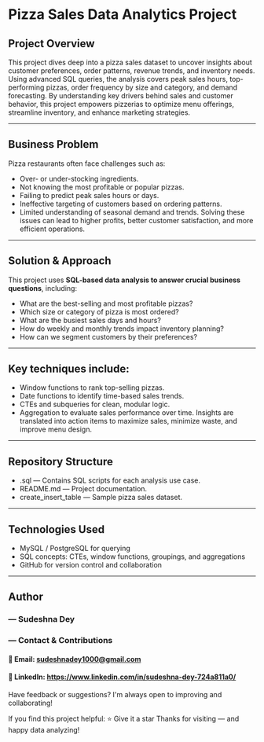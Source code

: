 
#  Pizza Sales Data Analytics Project

## Project Overview

This project dives deep into a pizza sales dataset to uncover insights about customer preferences, order patterns, revenue trends, and inventory needs. Using advanced SQL queries, the analysis covers peak sales hours, top-performing pizzas, order frequency by size and category, and demand forecasting.
By understanding key drivers behind sales and customer behavior, this project empowers pizzerias to optimize menu offerings, streamline inventory, and enhance marketing strategies.

---
## Business Problem
Pizza restaurants often face challenges such as:

- Over- or under-stocking ingredients.
- Not knowing the most profitable or popular pizzas.
- Failing to predict peak sales hours or days.
- Ineffective targeting of customers based on ordering patterns.
- Limited understanding of seasonal demand and trends.
Solving these issues can lead to higher profits, better customer satisfaction, and more efficient operations.
---
## Solution & Approach
This project uses **SQL-based data analysis to answer crucial business questions**, including:

- What are the best-selling and most profitable pizzas?
- Which size or category of pizza is most ordered?
- What are the busiest sales days and hours?
- How do weekly and monthly trends impact inventory planning?
- How can we segment customers by their preferences?

---
## Key techniques include:

- Window functions to rank top-selling pizzas.
- Date functions to identify time-based sales trends.
- CTEs and subqueries for clean, modular logic.
- Aggregation to evaluate sales performance over time.
Insights are translated into action items to maximize sales, minimize waste, and improve menu design.
---
## Repository Structure
- .sql — Contains SQL scripts for each analysis use case.
- README.md — Project documentation.
- create_insert_table — Sample pizza sales dataset.

---
## Technologies Used
- MySQL / PostgreSQL for querying
- SQL concepts: CTEs, window functions, groupings, and aggregations
- GitHub for version control and collaboration
---

## Author
### — Sudeshna Dey
###  — Contact & Contributions

#### 📧 Email: sudeshnadey1000@gmail.com
#### 🔗 LinkedIn: https://www.linkedin.com/in/sudeshna-dey-724a811a0/
 Have feedback or suggestions? I'm always open to improving and collaborating!
 
If you find this project helpful:
⭐ Give it a star
Thanks for visiting — and happy data analyzing!

